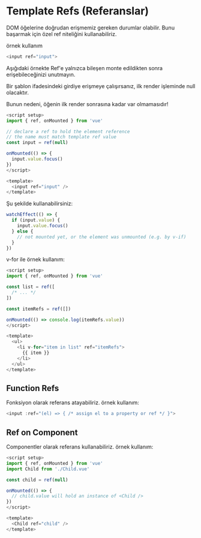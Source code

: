 # Template Refs (Referanslar)
DOM öğelerine doğrudan erişmemiz gereken durumlar olabilir. Bunu başarmak için özel ref niteliğini kullanabiliriz.

örnek kullanım
```js
<input ref="input">
```
Aşığıdaki örnekte Ref'e yalnızca bileşen monte edildikten sonra erişebileceğinizi unutmayın. 

Bir şablon ifadesindeki girdiye erişmeye çalışırsanız, ilk render işleminde null olacaktır. 

Bunun nedeni, öğenin ilk render sonrasına kadar var olmamasıdır!
```js 
<script setup>
import { ref, onMounted } from 'vue'

// declare a ref to hold the element reference
// the name must match template ref value
const input = ref(null)

onMounted(() => {
  input.value.focus()
})
</script>

<template>
  <input ref="input" />
</template>
```
Şu şekilde kullanabilirsiniz:
```js 
watchEffect(() => {
  if (input.value) {
    input.value.focus()
  } else {
    // not mounted yet, or the element was unmounted (e.g. by v-if)
  }
})
```
v-for ile örnek kullanım:
```js 
<script setup>
import { ref, onMounted } from 'vue'

const list = ref([
  /* ... */
])

const itemRefs = ref([])

onMounted(() => console.log(itemRefs.value))
</script>

<template>
  <ul>
    <li v-for="item in list" ref="itemRefs">
      {{ item }}
    </li>
  </ul>
</template>
```
## Function Refs 
Fonksiyon olarak referans atayabiliriz.
örnek kullanım:
```js 
<input :ref="(el) => { /* assign el to a property or ref */ }">
```

## Ref on Component
Componentler olarak referans kullanabiliriz.
örnek kullanım:
```js 
<script setup>
import { ref, onMounted } from 'vue'
import Child from './Child.vue'

const child = ref(null)

onMounted(() => {
  // child.value will hold an instance of <Child />
})
</script>

<template>
  <Child ref="child" />
</template>
```
